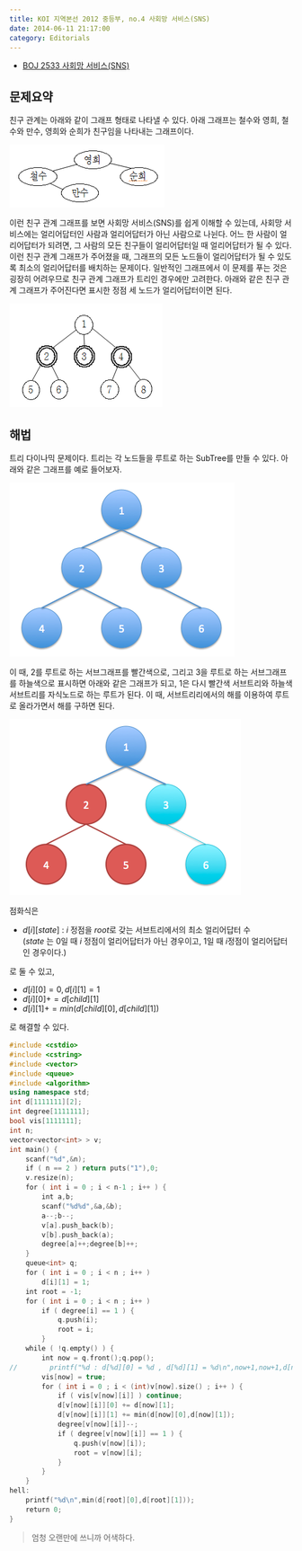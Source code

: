 ```yaml
---
title: KOI 지역본선 2012 중등부, no.4 사회망 서비스(SNS)
date: 2014-06-11 21:17:00
category: Editorials
---
```


* [BOJ 2533 사회망 서비스(SNS)](http://acmicpc.net/problem/2533)

## 문제요약

친구 관계는 아래와 같이 그래프 형태로 나타낼 수 있다. 아래 그래프는 철수와 영희, 철수와 만수, 영희와 순희가 친구임을 나타내는 그래프이다.  

![p25331](../images/p25331.png)

이런 친구 관계 그래프를 보면 사회망 서비스(SNS)를 쉽게 이해할 수 있는데, 사회망 서비스에는 얼리어답터인 사람과 얼리어답터가 아닌 사람으로 나뉜다. 어느 한 사람이 얼리어답터가 되려면, 그 사람의 모든 친구들이 얼리어답터일 때 얼리어답터가 될 수 있다. 이런 친구 관계 그래프가 주어졌을 때, 그래프의 모든 노드들이 얼리어답터가 될 수 있도록 최소의 얼리어답터를 배치하는 문제이다. 일반적인 그래프에서 이 문제를 푸는 것은 굉장히 어려우므로 친구 관계 그래프가 트리인 경우에만 고려한다. 아래와 같은 친구 관계 그래프가 주어진다면 표시한 정점 세 노드가 얼리어답터이면 된다.

![p25332](../images/p25332.png)


## 해법

트리 다이나믹 문제이다. 트리는 각 노드들을 루트로 하는 SubTree를 만들 수 있다. 아래와 같은 그래프를 예로 들어보자. 

![p25333](../images/p25333.png)

이 때, 2를 루트로 하는 서브그래프를 빨간색으로, 그리고 3을 루트로 하는 서브그래프를 하늘색으로 표시하면 아래와 같은 그래프가 되고, 1은 다시 빨간색 서브트리와 하늘색 서브트리를 자식노드로 하는 루트가 된다. 이 때, 서브트리리에서의 해를 이용하여 루트로 올라가면서 해를 구하면 된다.

![p25334](../images/p25334.png)

점화식은 

* $d[i][state]$ : $i$ 정점을 $root$로 갖는 서브트리에서의 최소 얼리어답터 수<br>($state$ 는 0일 때 $i$ 정점이 얼리어답터가 아닌 경우이고, 1일 때 $i$정점이 얼리어답터인 경우이다.)

로 둘 수 있고,

* $d[i][0] = 0, d[i][1] = 1$
* $d[i][0] += d[child][1]$
* $d[i][1] += min(d[child][0],d[child][1])$

로 해결할 수 있다. 


```cpp
#include <cstdio>
#include <cstring>
#include <vector>
#include <queue>
#include <algorithm>
using namespace std;
int d[1111111][2];
int degree[1111111];
bool vis[1111111];
int n;
vector<vector<int> > v;
int main() {
    scanf("%d",&n);
    if ( n == 2 ) return puts("1"),0;
    v.resize(n);
    for ( int i = 0 ; i < n-1 ; i++ ) {
        int a,b;
        scanf("%d%d",&a,&b);
        a--;b--;
        v[a].push_back(b);
        v[b].push_back(a);
        degree[a]++;degree[b]++;
    }
    queue<int> q;
    for ( int i = 0 ; i < n ; i++ )
        d[i][1] = 1;
    int root = -1;
    for ( int i = 0 ; i < n ; i++ )
        if ( degree[i] == 1 ) {
            q.push(i);
            root = i;
        }
    while ( !q.empty() ) {
        int now = q.front();q.pop();
//        printf("%d : d[%d][0] = %d , d[%d][1] = %d\n",now+1,now+1,d[now][0],now+1,d[now][1]);
        vis[now] = true;
        for ( int i = 0 ; i < (int)v[now].size() ; i++ ) {
            if ( vis[v[now][i]] ) continue;
            d[v[now][i]][0] += d[now][1];
            d[v[now][i]][1] += min(d[now][0],d[now][1]);
            degree[v[now][i]]--;
            if ( degree[v[now][i]] == 1 ) {
                q.push(v[now][i]);
                root = v[now][i];
            }
        }
    }
hell:
    printf("%d\n",min(d[root][0],d[root][1]));
    return 0;
}
```

> 엄청 오랜만에 쓰니까 어색하다.

